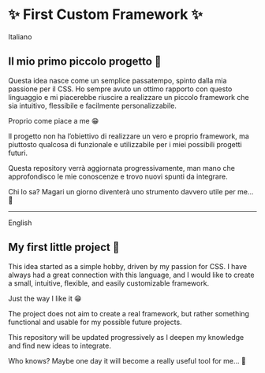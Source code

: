&#10024; First Custom Framework &#10024;
===
Italiano
## Il mio primo piccolo progetto &#128578;
Questa idea nasce come un semplice passatempo, spinto dalla mia passione per il CSS. Ho sempre avuto un ottimo rapporto con questo linguaggio e mi piacerebbe riuscire a realizzare un piccolo framework che sia intuitivo, flessibile e facilmente personalizzabile.

Proprio come piace a me &#128513;

Il progetto non ha l’obiettivo di realizzare un vero e proprio framework, ma piuttosto qualcosa di funzionale e utilizzabile per i miei possibili progetti futuri.

Questa repository verrà aggiornata progressivamente, man mano che approfondisco le mie conoscenze e trovo nuovi spunti da integrare.

Chi lo sa? Magari un giorno diventerà uno strumento davvero utile per me... &#128640;

<hr>

English
## My first little project &#128578;
This idea started as a simple hobby, driven by my passion for CSS. I have always had a great connection with this language, and I would like to create a small, intuitive, flexible, and easily customizable framework.

Just the way I like it &#128513;

The project does not aim to create a real framework, but rather something functional and usable for my possible future projects.

This repository will be updated progressively as I deepen my knowledge and find new ideas to integrate.

Who knows? Maybe one day it will become a really useful tool for me... &#128640;

